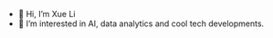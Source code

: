 - 👋 Hi, I’m Xue Li
- 👀 I’m interested in AI, data analytics and cool tech developments. 

<!---
tanxueli1998/tanxueli1998 is a ✨ special ✨ repository because its `README.md` (this file) appears on your GitHub profile.
You can click the Preview link to take a look at your changes.
--->
